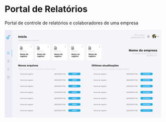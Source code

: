 # Portal de Relatórios
Portal de controle de relatórios e colaboradores de uma empresa

<img src="docs/dashboard.png" alt="Portal de relatórios" />